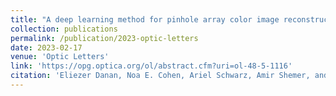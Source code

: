 ```yaml
---
title: "A deep learning method for pinhole array color image reconstruction"
collection: publications
permalink: /publication/2023-optic-letters
date: 2023-02-17
venue: 'Optic Letters'
link: 'https://opg.optica.org/ol/abstract.cfm?uri=ol-48-5-1116'
citation: 'Eliezer Danan, Noa E. Cohen, Ariel Schwarz, Amir Shemer, and Yossef Danan, "Deep learning method for pinhole array color image reconstruction," Opt. Lett. 48, 1116-1119 (2023)'
---
```

